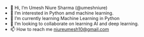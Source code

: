 - 👋 Hi, I’m Umesh Niure Sharma (@umeshniure)
- 👀 I’m interested in Python amd machine learning.
- 🌱 I’m currently learning Machine Learning in Python 
- 💞️ I’m looking to collaborate on learning AI and deep learning.
- 📫 How to reach me niureumesh10@gmail.com

<!---
umeshniure/umeshniure is a ✨ special ✨ repository because its `README.md` (this file) appears on your GitHub profile.
You can click the Preview link to take a look at your changes.
--->
